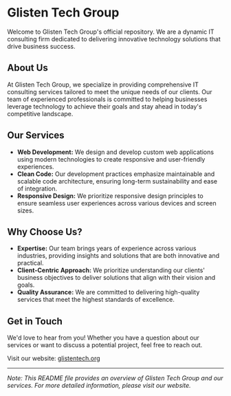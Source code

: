 # Glisten Tech Group

Welcome to Glisten Tech Group's official repository. We are a dynamic IT consulting firm dedicated to delivering innovative technology solutions that drive business success.

## About Us

At Glisten Tech Group, we specialize in providing comprehensive IT consulting services tailored to meet the unique needs of our clients. Our team of experienced professionals is committed to helping businesses leverage technology to achieve their goals and stay ahead in today's competitive landscape.

## Our Services

- **Web Development:** We design and develop custom web applications using modern technologies to create responsive and user-friendly experiences.
- **Clean Code:** Our development practices emphasize maintainable and scalable code architecture, ensuring long-term sustainability and ease of integration.
- **Responsive Design:** We prioritize responsive design principles to ensure seamless user experiences across various devices and screen sizes.

## Why Choose Us?

- **Expertise:** Our team brings years of experience across various industries, providing insights and solutions that are both innovative and practical.
- **Client-Centric Approach:** We prioritize understanding our clients' business objectives to deliver solutions that align with their vision and goals.
- **Quality Assurance:** We are committed to delivering high-quality services that meet the highest standards of excellence.

## Get in Touch

We'd love to hear from you! Whether you have a question about our services or want to discuss a potential project, feel free to reach out.

Visit our website: [glistentech.org](https://glistentech.org)

---

_Note: This README file provides an overview of Glisten Tech Group and our services. For more detailed information, please visit our website._
